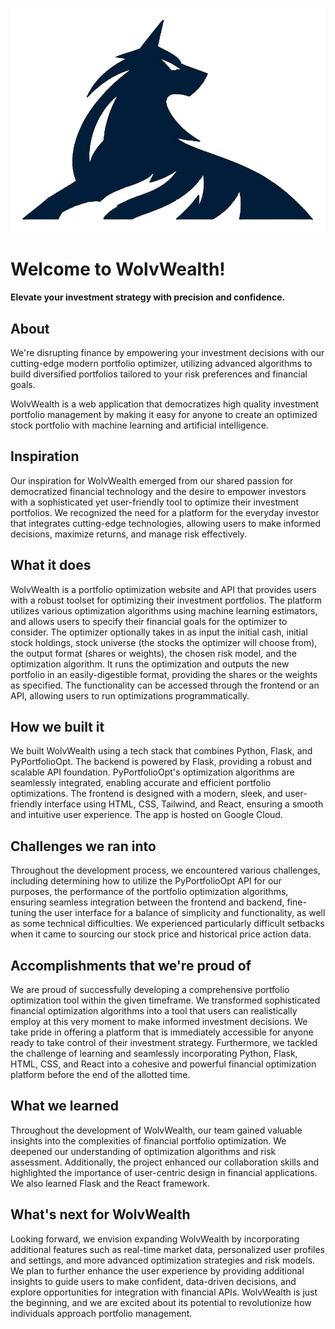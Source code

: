 ![WolvWealth Logo](/wolvwealth/static/img/logo.png)

# Welcome to WolvWealth!

**Elevate your investment strategy with precision and confidence.**

## About

We're disrupting finance by empowering your investment decisions with our cutting-edge modern portfolio optimizer, utilizing advanced algorithms to build diversified portfolios tailored to your risk preferences and financial goals.

WolvWealth is a web application that democratizes high quality investment portfolio management by making it easy for anyone to create an optimized stock portfolio with machine learning and artificial intelligence.

## Inspiration
Our inspiration for WolvWealth emerged from our shared passion for democratized financial technology and the desire to empower investors with a sophisticated yet user-friendly tool to optimize their investment portfolios. We recognized the need for a platform for the everyday investor that integrates cutting-edge technologies, allowing users to make informed decisions, maximize returns, and manage risk effectively.

## What it does
WolvWealth is a portfolio optimization website and API that provides users with a robust toolset for optimizing their investment portfolios. The platform utilizes various optimization algorithms using machine learning estimators, and allows users to specify their financial goals for the optimizer to consider. The optimizer optionally takes in as input the initial cash, initial stock holdings, stock universe (the stocks the optimizer will choose from), the output format (shares or weights), the chosen risk model, and the optimization algorithm. It runs the optimization and outputs the new portfolio in an easily-digestible format, providing the shares or the weights as specified. The functionality can be accessed through the frontend or an API, allowing users to run optimizations programmatically.

## How we built it
We built WolvWealth using a tech stack that combines Python, Flask, and PyPortfolioOpt. The backend is powered by Flask, providing a robust and scalable API foundation. PyPortfolioOpt's optimization algorithms are seamlessly integrated, enabling accurate and efficient portfolio optimizations. The frontend is designed with a modern, sleek, and user-friendly interface using HTML, CSS, Tailwind, and React, ensuring a smooth and intuitive user experience. The app is hosted on Google Cloud.

## Challenges we ran into
Throughout the development process, we encountered various challenges, including determining how to utilize the PyPortfolioOpt API for our purposes, the performance of the portfolio optimization algorithms, ensuring seamless integration between the frontend and backend, fine-tuning the user interface for a balance of simplicity and functionality, as well as some technical difficulties. We experienced particularly difficult setbacks when it came to sourcing our stock price and historical price action data.

## Accomplishments that we're proud of
We are proud of successfully developing a comprehensive portfolio optimization tool within the given timeframe. We transformed sophisticated financial optimization algorithms into a tool that users can realistically employ at this very moment to make informed investment decisions. We take pride in offering a platform that is immediately accessible for anyone ready to take control of their investment strategy. Furthermore, we tackled the challenge of learning and seamlessly incorporating Python, Flask, HTML, CSS, and React into a cohesive and powerful financial optimization platform before the end of the allotted time.

## What we learned
Throughout the development of WolvWealth, our team gained valuable insights into the complexities of financial portfolio optimization. We deepened our understanding of optimization algorithms and risk assessment. Additionally, the project enhanced our collaboration skills and highlighted the importance of user-centric design in financial applications. We also learned Flask and the React framework.

## What's next for WolvWealth
Looking forward, we envision expanding WolvWealth by incorporating additional features such as real-time market data, personalized user profiles and settings, and more advanced optimization strategies and risk models. We plan to further enhance the user experience by providing additional insights to guide users to make confident, data-driven decisions, and explore opportunities for integration with financial APIs. WolvWealth is just the beginning, and we are excited about its potential to revolutionize how individuals approach portfolio management.

